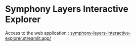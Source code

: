 # Symphony Layers Interactive Explorer

Access to the web application : [symphony-layers-interactive-explorer.streamlit.app/](https://symphony-layers-interactive-explorer.streamlit.app/)